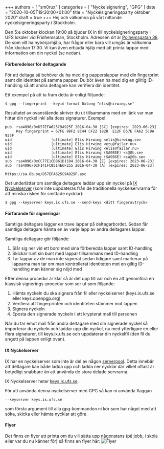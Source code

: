 +++
authors = [ "sm0rux" ]
categories = [ "Nyckelsignering", "GPG" ]
date = "2020-10-05T19:30:00+01:00"
title = "Nyckelsigneringsparty oktober 2020"
draft = true
+++
Hej och välkomna på vårt nittonde nyckelsigneringsparty i Stockholm.

Den 5:e oktober klockan 19:00 så bjuder IX in till nyckelsigneringsparty i UFS lokaler vid Fridhemsplan, Stockholm. Adressen dit är [Polhemsgatan 38](/about/#besök-oss). De som vill ha nybörjarhjälp, har frågor eller bara vill umgås är välkomna från klockan 17:30. Vi kan även erbjuda hjälp med att printa lappar med information om din nyckel (se nedan).

#### Förberedelser för deltagande
För att deltaga så behöver du ha med dig papperslappar med din fingerprint samt din identitet på samma papper. Du bör även ha med dig en gilltig ID-handling så att andra deltagare kan verifiera din identitet.

Ett exempel på att ta fram detta är enligt följande:
```
$ gpg --fingerprint --keyid-format 0xlong "elis@hirwing.se"
```
Resultatet av ovanstående skriver du ut tillsammans med en länk var man hittar din nyckel inkl alla dess signaturer.
Exempel:
```
pub  rsa4096/0xD57EFA625C9A925F 2016-04-30 [SC] [expires: 2023-06-23]
     Key fingerprint = 67FE 98F2 8C44 CF22 1828  E12F D57E FA62 5C9A 925F
uid                  [ultimate] Elis Hirwing <elis@hirwing.se>
uid                  [ultimate] Elis Hirwing <etu@failar.nu>
uid                  [ultimate] Elis Hirwing <elis@failar.nu>
uid                  [ultimate] Elis Hirwing (SA0BSE) <s@0b.se>
uid                  [ultimate] Elis Hirwing (SA0BSE) <sa@0b.se>
sub  rsa4096/0xCC77E1CD861D1104 2016-04-30 [E] [expires: 2023-06-23]
sub  rsa4096/0xF141FC8514E6F255 2016-04-30 [A] [expires: 2023-06-23]

https://sa.0b.se/D57EFA625C9A925F.asc
```

Det underlättar om samtliga deltagare laddar upp sin nyckel på [IX Nyckelserver](#ix-nyckelserver) (som inte uppdateras från de traditionella nyckelservrarna för att minska risken för smittade nycklar):
```
$ gpg --keyserver keys.ix.ufs.se --send-keys <ditt fingeravtryck>
```

#### Förfarande för signeringar
Samtliga deltagare lägger en trave lappar på deltagarbordet. Sedan får samtliga deltagare hämta en av varje lapp av andra deltagares lappar.

Samtliga deltagare gör följande:

1. Slår sig ner vid ett bord med sina förberedda lappar samt ID-handling 
2. Skickar runt sin bunt med lappar tillsammans med ID-handling 
3. Tar lappar av de man inte signerat sedan tidigare samt markerar på lapparna man tar om man kontrollerat identiteten mot en giltig ID-handling man känner sig nöjd med

Efter denna procedur är klar så är det upp till var och en att genomföra en klassisk signerings-procedur som ser ut som följande:

1. Hämta nyckeln du ska signera från fil eller nyckelserver (keys.ix.ufs.se eller keys.openpgp.org) 
2. Verifiera att fingerprinten och identiteten stämmer mot lappen 
3. Signera nyckeln
4. Eposta den signerade nyckeln i ett krypterat mail till personen

När du tar emot mail från andra deltagare med din signerade nyckel så importerar du nyckeln och laddar upp din nyckel, nu med ytterligare en eller flera signaturer, till keys.ix.ufs.se och uppdaterar din nyckelfil (den fil du angett på lappen enligt ovan).

#### IX Nyckelserver
IX har en nyckelserver som inte är del av någon [serverpool](https://sks-keyservers.net/). Detta innebär att deltagare kan både ladda upp och ladda ner nycklar där vilket oftast är betydligt snabbare än att använda de stora delade servrarna.

IX Nyckelserver heter [keys.ix.ufs.se](https://keys.ix.ufs.se/).

För att använda denna nyckelserver med GPG så kan ni använda flaggan

```
--keyserver keys.ix.ufs.se
```
som första argument till alla gpg-kommandon ni kör som har något med att söka, skicka eller hämta nycklar att göra.

#### Flyer
Det finns en flyer att printa om du vill sätta upp någonstans (på jobb,
i skola eller var du nu känner för) så finns en flyer här:
![Flyer](/img/keysigning-flyer-2020.png)
